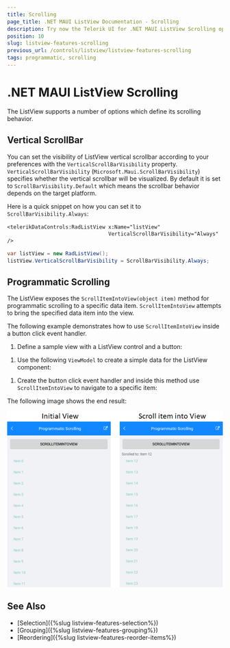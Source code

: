 ```yaml
---
title: Scrolling
page_title: .NET MAUI ListView Documentation - Scrolling
description: Try now the Telerik UI for .NET MAUI ListView Scrolling options like the Vertical Scrollbar and programmatic scrolling with the ScrollItemIntoView method.
position: 10
slug: listview-features-scrolling
previous_url: /controls/listview/listview-features-scrolling
tags: programmatic, scrolling
---
```


# .NET MAUI ListView Scrolling

The ListView supports a number of options which define its scrolling behavior.

## Vertical ScrollBar

You can set the visibility of ListView vertical scrollbar according to your preferences with the `VerticalScrollBarVisibility` property. `VerticalScrollBarVisibility` (`Microsoft.Maui.ScrollBarVisibility`) specifies whether the vertical scrollbar will be visualized. By default it is set to `ScrollBarVisibility.Default` which means the scrollbar behavior depends on the target platform.

Here is a quick snippet on how you can set it to `ScrollBarVisibility.Always`:

```XAML
<telerikDataControls:RadListView x:Name="listView"
                                 VerticalScrollBarVisibility="Always" />
```
```C#
var listView = new RadListView();
listView.VerticalScrollBarVisibility = ScrollBarVisibility.Always;
```

## Programmatic Scrolling

The ListView exposes the `ScrollItemIntoView(object item)` method for programmatic scrolling to a specific data item. `ScrollItemIntoView` attempts to bring the specified data item into the view.

The following example demonstrates how to use `ScrollItemIntoView` inside a button click event handler.

1. Define a sample view with a ListView control and a button:

 <snippet id='listview-features-programmatic-scrolling-xaml'/>

1. Use the following `ViewModel` to create a simple data for the ListView component:

 <snippet id='listview-features-programmatic-scrolling'/>

1. Create the button click event handler and inside this method use `ScrollItemIntoView` to navigate to a specific item:

 <snippet id='listview-features-programmatic-scrolling-scroll-to-item-method'/>

The following image shows the end result:

![ListView Programmatic Scrolling](images/listview-features-scrolling.png)

## See Also

- [Selection]({%slug listview-features-selection%})
- [Grouping]({%slug listview-features-grouping%})
- [Reordering]({%slug listview-features-reorder-items%})
